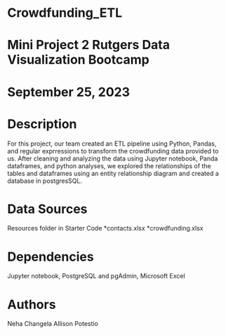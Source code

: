 # Crowdfunding_ETL
# Mini Project 2 Rutgers Data Visualization Bootcamp 
# September 25, 2023

# Description

For this project, our team created an ETL pipeline using Python, Pandas, and regular exprressions to transform the crowdfunding data provided to us. After cleaning and analyzing the data using Jupyter notebook, Panda dataframes, and python analyses, we explored the relationships of the tables and dataframes using an entity relationship diagram and created a database in postgresSQL.


# Data Sources
Resources folder in Starter Code
*contacts.xlsx
*crowdfunding.xlsx

# Dependencies

Jupyter notebook, PostgreSQL and pgAdmin, Microsoft Excel


# Authors
Neha Changela
Allison Potestio
